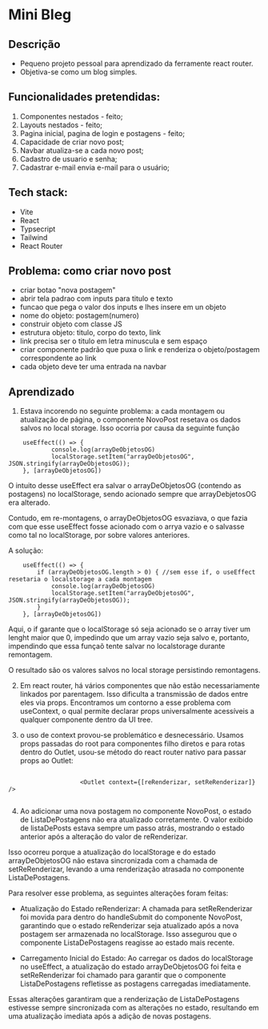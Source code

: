 # Mini Bleg

## Descrição

- Pequeno projeto pessoal para aprendizado da ferramente react router.
- Objetiva-se como um blog simples.

## Funcionalidades pretendidas:

1) Componentes nestados - feito;
2) Layouts nestados - feito;
3) Pagina inicial, pagina de login e postagens - feito;
4) Capacidade de criar novo post;
5) Navbar atualiza-se a cada novo post;
6) Cadastro de usuario e senha;
7) Cadastrar e-mail envia e-mail para o usuário;


## Tech stack:

- Vite
- React
- Typsecript
- Tailwind
- React Router

## Problema: como criar novo post

- criar botao "nova postagem"
- abrir tela padrao com inputs para titulo e texto
- funcao que pega o valor dos inputs e lhes insere em un objeto
- nome do objeto: postagem(numero)
- construir objeto com classe JS
- estrutura objeto: titulo, corpo do texto, link
- link precisa ser o titulo em letra minuscula e sem espaço
- criar componente padrão que puxa o link e renderiza o objeto/postagem correspondente ao link
- cada objeto deve ter uma entrada na navbar

## Aprendizado

1) Estava incorendo no seguinte problema: a cada montagem ou atualização de página, o componente NovoPost resetava os dados salvos no local storage. Isso ocorria por causa da seguinte função

```
    useEffect(() => {
            console.log(arrayDeObjetosOG)
            localStorage.setItem("arrayDeObjetosOG", JSON.stringify(arrayDeObjetosOG));
    }, [arrayDeObjetosOG])

```

O intuito desse useEffect era salvar o arrayDeObjetosOG (contendo as postagens) no localStorage, sendo acionado sempre que arrayDebjetosOG era alterado.

Contudo, em re-montagens, o arrayDeObjetosOG esvaziava, o que fazia com que esse useEffect fosse acionado com o arrya vazio e o salvasse como tal no localStorage, por sobre valores anteriores.

A solução:

```
    useEffect(() => {
        if (arrayDeObjetosOG.length > 0) { //sem esse if, o useEffect resetaria o localstorage a cada montagem
            console.log(arrayDeObjetosOG)
            localStorage.setItem("arrayDeObjetosOG", JSON.stringify(arrayDeObjetosOG));
        }
    }, [arrayDeObjetosOG])

```

Aqui, o if garante que o localStorage só seja acionado se o array tiver um lenght maior que 0, impedindo que um array vazio seja salvo e, portanto, impendindo que essa funçaõ tente salvar no localstorage durante remontagem.

O resultado são os valores salvos no local storage persistindo remontagens.

2) Em react router, há vários componentes que não estão necessariamente linkados por parentagem. Isso dificulta a transmissão de dados entre eles via props. Encontramos um contorno a esse problema com useContext, o qual permite declarar props universalmente acessíveis a qualquer componente dentro da UI tree.

3) o uso de context provou-se problemático e desnecessário. Usamos props passadas do root para componentes filho diretos e para rotas dentro do Outlet, usou-se método do react router nativo para passar props ao Outlet:

```

                    <Outlet context={[reRenderizar, setReRenderizar]} />


```

4) Ao adicionar uma nova postagem no componente NovoPost, o estado de ListaDePostagens não era atualizado corretamente. O valor exibido de listaDePosts estava sempre um passo atrás, mostrando o estado anterior após a alteração do valor de reRenderizar. 

Isso ocorreu porque a atualização do localStorage e do estado arrayDeObjetosOG não estava sincronizada com a chamada de setReRenderizar, levando a uma renderização atrasada no componente ListaDePostagens.

Para resolver esse problema, as seguintes alterações foram feitas:

- Atualização do Estado reRenderizar: A chamada para setReRenderizar foi movida para dentro do handleSubmit do componente NovoPost, garantindo que o estado reRenderizar seja atualizado após a nova postagem ser armazenada no localStorage. Isso assegurou que o componente ListaDePostagens reagisse ao estado mais recente.

- Carregamento Inicial do Estado: Ao carregar os dados do localStorage no useEffect, a atualização do estado arrayDeObjetosOG foi feita e setReRenderizar foi chamado para garantir que o componente ListaDePostagens refletisse as postagens carregadas imediatamente.

Essas alterações garantiram que a renderização de ListaDePostagens estivesse sempre sincronizada com as alterações no estado, resultando em uma atualização imediata após a adição de novas postagens.



